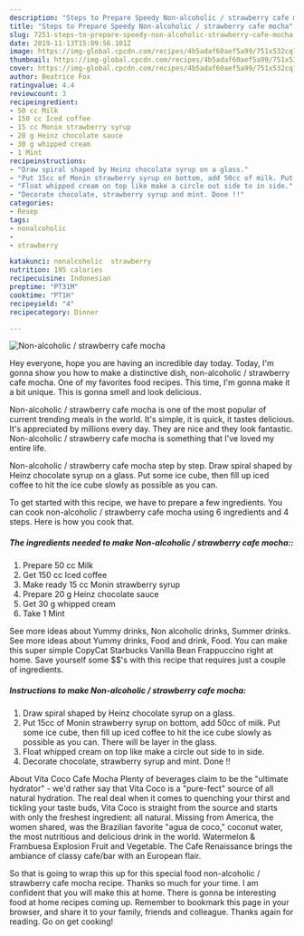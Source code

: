 ```yaml
---
description: "Steps to Prepare Speedy Non-alcoholic / strawberry cafe mocha"
title: "Steps to Prepare Speedy Non-alcoholic / strawberry cafe mocha"
slug: 7251-steps-to-prepare-speedy-non-alcoholic-strawberry-cafe-mocha
date: 2019-11-13T15:09:56.101Z
image: https://img-global.cpcdn.com/recipes/4b5adaf60aef5a99/751x532cq70/non-alcoholic-strawberry-cafe-mocha-recipe-main-photo.jpg
thumbnail: https://img-global.cpcdn.com/recipes/4b5adaf60aef5a99/751x532cq70/non-alcoholic-strawberry-cafe-mocha-recipe-main-photo.jpg
cover: https://img-global.cpcdn.com/recipes/4b5adaf60aef5a99/751x532cq70/non-alcoholic-strawberry-cafe-mocha-recipe-main-photo.jpg
author: Beatrice Fox
ratingvalue: 4.4
reviewcount: 3
recipeingredient:
- 50 cc Milk
- 150 cc Iced coffee
- 15 cc Monin strawberry syrup
- 20 g Heinz chocolate sauce
- 30 g whipped cream
- 1 Mint
recipeinstructions:
- "Draw spiral shaped by Heinz chocolate syrup on a glass."
- "Put 15cc of Monin strawberry syrup on bottom, add 50cc of milk. Put some ice cube, then fill up iced coffee to hit the ice cube slowly as possible as you can. There will be layer in the glass."
- "Float whipped cream on top like make a circle out side to in side."
- "Decorate chocolate, strawberry syrup and mint. Done !!"
categories:
- Resep
tags:
- nonalcoholic
- 
- strawberry

katakunci: nonalcoholic  strawberry
nutrition: 195 calories
recipecuisine: Indonesian
preptime: "PT31M"
cooktime: "PT1H"
recipeyield: "4"
recipecategory: Dinner

---
```



![Non-alcoholic / strawberry cafe mocha](https://img-global.cpcdn.com/recipes/4b5adaf60aef5a99/751x532cq70/non-alcoholic-strawberry-cafe-mocha-recipe-main-photo.jpg)

Hey everyone, hope you are having an incredible day today. Today, I'm gonna show you how to make a distinctive dish, non-alcoholic / strawberry cafe mocha. One of my favorites food recipes. This time, I'm gonna make it a bit unique. This is gonna smell and look delicious.

Non-alcoholic / strawberry cafe mocha is one of the most popular of current trending meals in the world. It's simple, it is quick, it tastes delicious. It's appreciated by millions every day. They are nice and they look fantastic. Non-alcoholic / strawberry cafe mocha is something that I've loved my entire life.

Non-alcoholic / strawberry cafe mocha step by step. Draw spiral shaped by Heinz chocolate syrup on a glass. Put some ice cube, then fill up iced coffee to hit the ice cube slowly as possible as you can.


To get started with this recipe, we have to prepare a few ingredients. You can cook non-alcoholic / strawberry cafe mocha using 6 ingredients and 4 steps. Here is how you cook that.

##### The ingredients needed to make Non-alcoholic / strawberry cafe mocha::

1. Prepare 50 cc Milk
1. Get 150 cc Iced coffee
1. Make ready 15 cc Monin strawberry syrup
1. Prepare 20 g Heinz chocolate sauce
1. Get 30 g whipped cream
1. Take 1 Mint


See more ideas about Yummy drinks, Non alcoholic drinks, Summer drinks. See more ideas about Yummy drinks, Food and drink, Food. You can make this super simple CopyCat Starbucks Vanilla Bean Frappuccino right at home. Save yourself some $$&#39;s with this recipe that requires just a couple of ingredients. 

##### Instructions to make Non-alcoholic / strawberry cafe mocha:

1. Draw spiral shaped by Heinz chocolate syrup on a glass.
1. Put 15cc of Monin strawberry syrup on bottom, add 50cc of milk. Put some ice cube, then fill up iced coffee to hit the ice cube slowly as possible as you can. There will be layer in the glass.
1. Float whipped cream on top like make a circle out side to in side.
1. Decorate chocolate, strawberry syrup and mint. Done !!


About Vita Coco Cafe Mocha Plenty of beverages claim to be the &#34;ultimate hydrator&#34; - we&#39;d rather say that Vita Coco is a &#34;pure-fect&#34; source of all natural hydration. The real deal when it comes to quenching your thirst and tickling your taste buds, Vita Coco is straight from the source and starts with only the freshest ingredient: all natural. Missing from America, the women shared, was the Brazilian favorite &#34;agua de coco,&#34; coconut water, the most nutritious and delicious drink in the world. Watermelon &amp; Frambuesa Explosion Fruit and Vegetable. The Cafe Renaissance brings the ambiance of classy cafe/bar with an European flair. 

So that is going to wrap this up for this special food non-alcoholic / strawberry cafe mocha recipe. Thanks so much for your time. I am confident that you will make this at home. There is gonna be interesting food at home recipes coming up. Remember to bookmark this page in your browser, and share it to your family, friends and colleague. Thanks again for reading. Go on get cooking!
